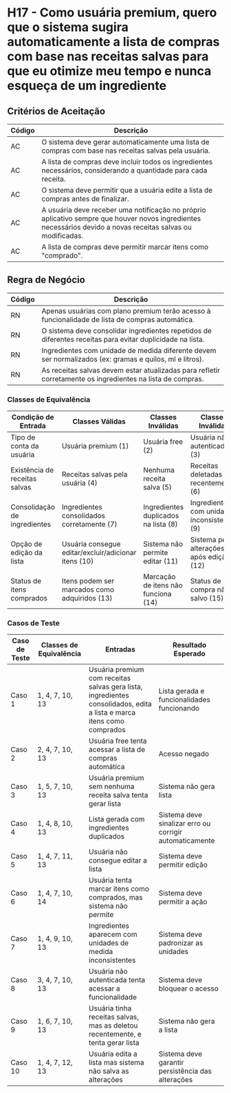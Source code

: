 
# H17 - Como usuária premium, quero que o sistema sugira automaticamente a lista de compras com base nas receitas salvas para que eu otimize meu tempo e nunca esqueça de um ingrediente
## Critérios de Aceitação

| Código | Descrição |
|------- |---------- |
| AC | O sistema deve gerar automaticamente uma lista de compras com base nas receitas salvas pela usuária. |
| AC | A lista de compras deve incluir todos os ingredientes necessários, considerando a quantidade para cada receita. |
| AC | O sistema deve permitir que a usuária edite a lista de compras antes de finalizar. |
| AC  | A usuária deve receber uma notificação no próprio aplicativo sempre que houver novos ingredientes necessários devido a novas receitas salvas ou modificadas. |
| AC  | A lista de compras deve permitir marcar itens como "comprado". |


## Regra de Negócio 

| Código | Descrição |
|------- |---------- |
| RN | Apenas usuárias com plano premium terão acesso à funcionalidade de lista de compras automática. |
| RN | O sistema deve consolidar ingredientes repetidos de diferentes receitas para evitar duplicidade na lista. |
| RN | Ingredientes com unidade de medida diferente devem ser normalizados (ex: gramas e quilos, ml e litros). |
| RN | As receitas salvas devem estar atualizadas para refletir corretamente os ingredientes na lista de compras. |



### Classes de Equivalência
| Condição de Entrada | Classes Válidas | Classes Inválidas | Classes Inválidas |
|---------------------|-----------------|-------------------|-------------------|
| Tipo de conta da usuária | Usuária premium (1) | Usuária free (2) | Usuária não autenticada (3) |
| Existência de receitas salvas | Receitas salvas pela usuária (4) | Nenhuma receita salva (5) | Receitas deletadas recentemente (6) |
| Consolidação de ingredientes | Ingredientes consolidados corretamente (7) | Ingredientes duplicados na lista (8) | Ingredientes com unidades inconsistentes (9) |
| Opção de edição da lista | Usuária consegue editar/excluir/adicionar itens (10) | Sistema não permite editar (11) | Sistema perde alterações após edição (12) |
| Status de itens comprados | Itens podem ser marcados como adquiridos (13) | Marcação de itens não funciona (14) | Status de compra não é salvo (15) |
###  Casos de Teste

| Caso de Teste | Classes de Equivalência | Entradas | Resultado Esperado |
|---------------|-------------------------|--------- |-------------------|
| Caso 1 | 1, 4, 7, 10, 13 | Usuária premium com receitas salvas gera lista, ingredientes consolidados, edita a lista e marca itens como comprados | Lista gerada e funcionalidades funcionando |
| Caso 2 | 2, 4, 7, 10, 13 | Usuária free tenta acessar a lista de compras automática | Acesso negado |
| Caso 3 | 1, 5, 7, 10, 13 | Usuária premium sem nenhuma receita salva tenta gerar lista | Sistema não gera lista |
| Caso 4 | 1, 4, 8, 10, 13 | Lista gerada com ingredientes duplicados | Sistema deve sinalizar erro ou corrigir automaticamente |
| Caso 5 | 1, 4, 7, 11, 13 | Usuária não consegue editar a lista | Sistema deve permitir edição |
| Caso 6 | 1, 4, 7, 10, 14 | Usuária tenta marcar itens como comprados, mas sistema não permite | Sistema deve permitir a ação |
| Caso 7 | 1, 4, 9, 10, 13 | Ingredientes aparecem com unidades de medida inconsistentes | Sistema deve padronizar as unidades |
| Caso 8 | 3, 4, 7, 10, 13 | Usuária não autenticada tenta acessar a funcionalidade | Sistema deve bloquear o acesso |
| Caso 9 | 1, 6, 7, 10, 13 | Usuária tinha receitas salvas, mas as deletou recentemente, e tenta gerar lista | Sistema não gera a lista |
| Caso 10 | 1, 4, 7, 12, 13 | Usuária edita a lista mas sistema não salva as alterações | Sistema deve garantir persistência das alterações |
